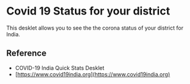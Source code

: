 # Covid 19 Status for your district

This desklet allows you to see the the corona status of your district for India. 

## Reference

  - COVID-19 India Quick Stats Desklet
  - [https://www.covid19india.org](https://www.covid19india.org)